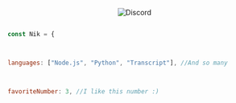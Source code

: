 






 

 <p align="center"> <img src="https://media.discordapp.net/attachments/912294110742839296/915881455463321640/MOSHED-2021-12-2-13-55-43.gif" alt="Discord" /> </p> 

  

  

  

  

  

  

  

  

  

  

  

  

  

  

  

  

  

  

  

  

  

 

  

  

   ```js 

   const Nik = { 

  

   languages: ["Node.js", "Python", "Transcript"], //And so many 

  

   favoriteNumber: 3, //I like this number :) 

  ```
